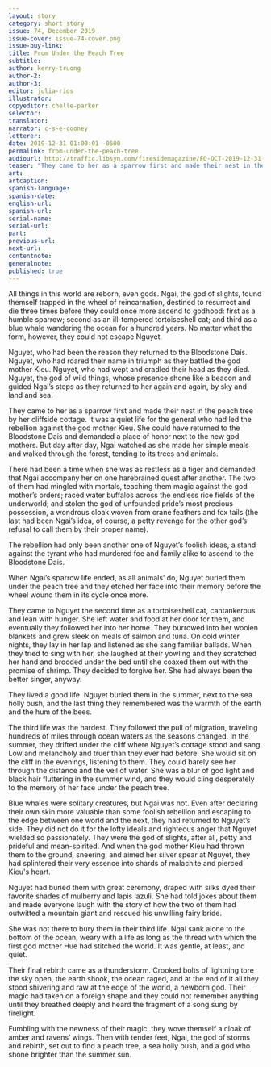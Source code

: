 ```yaml
---
layout: story
category: short story
issue: 74, December 2019
issue-cover: issue-74-cover.png
issue-buy-link:
title: From Under the Peach Tree
subtitle:
author: kerry-truong
author-2:
author-3:
editor: julia-rios
illustrator:
copyeditor: chelle-parker
selector:
translator:
narrator: c-s-e-cooney
letterer:
date: 2019-12-31 01:00:01 -0500
permalink: from-under-the-peach-tree
audiourl: http://traffic.libsyn.com/firesidemagazine/FQ-OCT-2019-12-31-From_Under_the_Peach_Tree.mp3
teaser: "They came to her as a sparrow first and made their nest in the peach tree by her cliffside cottage."
art:
artcaption:
spanish-language:
spanish-date:
english-url:
spanish-url:
serial-name:
serial-url:
part:
previous-url:
next-url:
contentnote:
generalnote:
published: true
---
```


All things in this world are reborn, even gods. Ngai, the god of slights, found themself trapped in the wheel of reincarnation, destined to resurrect and die three times before they could once more ascend to godhood: first as a humble sparrow; second as an ill-tempered tortoiseshell cat; and third as a blue whale wandering the ocean for a hundred years. No matter what the form, however, they could not escape Nguyet.

Nguyet, who had been the reason they returned to the Bloodstone Dais. Nguyet, who had roared their name in triumph as they battled the god mother Kieu. Nguyet, who had wept and cradled their head as they died. Nguyet, the god of wild things, whose presence shone like a beacon and guided Ngai’s steps as they returned to her again and again, by sky and land and sea.

They came to her as a sparrow first and made their nest in the peach tree by her cliffside cottage. It was a quiet life for the general who had led the rebellion against the god mother Kieu. She could have returned to the Bloodstone Dais and demanded a place of honor next to the new god mothers. But day after day, Ngai watched as she made her simple meals and walked through the forest, tending to its trees and animals.

There had been a time when she was as restless as a tiger and demanded that Ngai accompany her on one harebrained quest after another. The two of them had mingled with mortals, teaching them magic against the god mother’s orders; raced water buffalos across the endless rice fields of the underworld; and stolen the god of unfounded pride’s most precious possession, a wondrous cloak woven from crane feathers and fox tails (the last had been Ngai’s idea, of course, a petty revenge for the other god’s refusal to call them by their proper name).

The rebellion had only been another one of Nguyet’s foolish ideas, a stand against the tyrant who had murdered foe and family alike to ascend to the Bloodstone Dais.

When Ngai’s sparrow life ended, as all animals’ do, Nguyet buried them under the peach tree and they etched her face into their memory before the wheel wound them in its cycle once more.

They came to Nguyet the second time as a tortoiseshell cat, cantankerous and lean with hunger. She left water and food at her door for them, and eventually they followed her into her home. They burrowed into her woolen blankets and grew sleek on meals of salmon and tuna. On cold winter nights, they lay in her lap and listened as she sang familiar ballads. When they tried to sing with her, she laughed at their yowling and they scratched her hand and brooded under the bed until she coaxed them out with the promise of shrimp. They decided to forgive her. She had always been the better singer, anyway.

They lived a good life. Nguyet buried them in the summer, next to the sea holly bush, and the last thing they remembered was the warmth of the earth and the hum of the bees.

The third life was the hardest. They followed the pull of migration, traveling hundreds of miles through ocean waters as the seasons changed. In the summer, they drifted under the cliff where Nguyet’s cottage stood and sang. Low and melancholy and truer than they ever had before. She would sit on the cliff in the evenings, listening to them. They could barely see her through the distance and the veil of water. She was a blur of god light and black hair fluttering in the summer wind, and they would cling desperately to the memory of her face under the peach tree.

Blue whales were solitary creatures, but Ngai was not. Even after declaring their own skin more valuable than some foolish rebellion and escaping to the edge between one world and the next, they had returned to Nguyet’s side. They did not do it for the lofty ideals and righteous anger that Nguyet wielded so passionately. They were the god of slights, after all, petty and prideful and mean-spirited. And when the god mother Kieu had thrown them to the ground, sneering, and aimed her silver spear at Nguyet, they had splintered their very essence into shards of malachite and pierced Kieu's heart.

Nguyet had buried them with great ceremony, draped with silks dyed their favorite shades of mulberry and lapis lazuli. She had told jokes about them and made everyone laugh with the story of how the two of them had outwitted a mountain giant and rescued his unwilling fairy bride.

She was not there to bury them in their third life. Ngai sank alone to the bottom of the ocean, weary with a life as long as the thread with which the first god mother Hue had stitched the world. It was gentle, at least, and quiet.

Their final rebirth came as a thunderstorm. Crooked bolts of lightning tore the sky open, the earth shook, the ocean raged, and at the end of it all they stood shivering and raw at the edge of the world, a newborn god. Their magic had taken on a foreign shape and they could not remember anything until they breathed deeply and heard the fragment of a song sung by firelight.

Fumbling with the newness of their magic, they wove themself a cloak of amber and ravens’ wings. Then with tender feet, Ngai, the god of storms and rebirth, set out to find a peach tree, a sea holly bush, and a god who shone brighter than the summer sun.

